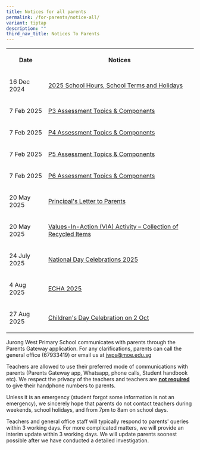 ```yaml
---
title: Notices for all parents
permalink: /for-parents/notice-all/
variant: tiptap
description: ""
third_nav_title: Notices To Parents
---
```

<table style="minWidth: 50px">
<colgroup>
<col>
<col>
</colgroup>
<tbody>
<tr>
<th rowspan="1" colspan="1">
<p>Date</p>
</th>
<th rowspan="1" colspan="1">
<p>Notices</p>
</th>
</tr>
<tr>
<td rowspan="1" colspan="1">
<p>16 Dec 2024</p>
</td>
<td rowspan="1" colspan="1">
<p><a href="/files/Letter to parents/Term 1/001_School_Hours__School_Terms_and_Holidays_for_2025.pdf" rel="noopener nofollow" target="_blank">2025 School Hours, School Terms and Holidays</a>
</p>
</td>
</tr>
<tr>
<td rowspan="1" colspan="1">
<p>7 Feb 2025</p>
</td>
<td rowspan="1" colspan="1">
<p><a href="/files/JWPS_2025_P3_Assessment_Overview__Topics_and_Components_.pdf" rel="noopener nofollow" target="_blank">P3 Assessment Topics &amp; Components</a>
</p>
</td>
</tr>
<tr>
<td rowspan="1" colspan="1">
<p>7 Feb 2025</p>
</td>
<td rowspan="1" colspan="1">
<p><a href="/files/JWPS_2025_P4_Assessment_Overview__Topics_and_Components_.pdf" rel="noopener nofollow" target="_blank">P4 Assessment Topics &amp; Components</a>
</p>
</td>
</tr>
<tr>
<td rowspan="1" colspan="1">
<p>7 Feb 2025</p>
</td>
<td rowspan="1" colspan="1">
<p><a href="/files/JWPS_2025_P5_Assessment_Overview__Topics_and_Components_.pdf" rel="noopener nofollow" target="_blank">P5 Assessment Topics &amp; Components</a>
</p>
</td>
</tr>
<tr>
<td rowspan="1" colspan="1">
<p>7 Feb 2025</p>
</td>
<td rowspan="1" colspan="1">
<p><a href="/files/JWPS_2025_P6_Assessment_Overview__Topics_and_Components_.pdf" rel="noopener nofollow" target="_blank">P6 Assessment Topics &amp; Components</a>
</p>
</td>
</tr>
<tr>
<td rowspan="1" colspan="1">
<p>20 May 2025</p>
</td>
<td rowspan="1" colspan="1">
<p><a href="/files/Letter to parents/Term 2/056_Letter_to_Parents.pdf" rel="noopener nofollow" target="_blank">Principal's Letter to Parents</a>
</p>
</td>
</tr>
<tr>
<td rowspan="1" colspan="1">
<p>20 May 2025</p>
</td>
<td rowspan="1" colspan="1">
<p><a href="/files/Letter to parents/Term 2/055_Collection_of_Recycled_items_2025.pdf" rel="noopener nofollow" target="_blank">Values-In-Action (VIA) Activity – Collection of Recycled Items</a>
</p>
</td>
</tr>
<tr>
<td rowspan="1" colspan="1">
<p>24 July 2025</p>
</td>
<td rowspan="1" colspan="1">
<p><a href="/files/Letter to parents/Term 3/062_National_Day_Celebrations_2025.pdf" rel="noopener nofollow" target="_blank">National Day Celebrations 2025</a>
</p>
</td>
</tr>
<tr>
<td rowspan="1" colspan="1">
<p>4 Aug 2025</p>
</td>
<td rowspan="1" colspan="1">
<p><a href="/files/Letter to parents/Term 3/067_ECHA_2025.pdf" rel="noopener nofollow" target="_blank">ECHA 2025</a>
</p>
</td>
</tr>
<tr>
<td rowspan="1" colspan="1">
<p>27 Aug 2025</p>
</td>
<td rowspan="1" colspan="1">
<p><a href="/files/Letter to parents/Term 3/069_Children_s_Day_2025.pdf" rel="noopener nofollow" target="_blank">Children's Day Celebration on 2 Oct</a>
</p>
</td>
</tr>
</tbody>
</table>
<p></p>
<p>Jurong West Primary School communicates with parents through the Parents
Gateway application. For any clarifications, parents can call the general
office (67933419) or email us at <a href="mailto:jwsc2@ymca.edu.sg" rel="noopener noreferrer nofollow" target="_blank">jwps@moe.edu.sg</a>
</p>
<p>Teachers are allowed to use their preferred mode of communications with
parents (Parents Gateway app, Whatsapp, phone calls, Student handbook etc).
We respect the privacy of the teachers and teachers are <strong><u>not required</u></strong> to
give their handphone numbers to parents.</p>
<p>Unless it is an emergency (student forgot some information is not an emergency),
we sincerely hope that parents do not contact teachers during weekends,
school holidays, and from 7pm to 8am on school days.</p>
<p>Teachers and general office staff will typically respond to parents' queries
within 3 working days. For more complicated matters, we will provide an
interim update within 3 working days. We will update parents soonest possible
after we have conducted a detailed investigation.</p>